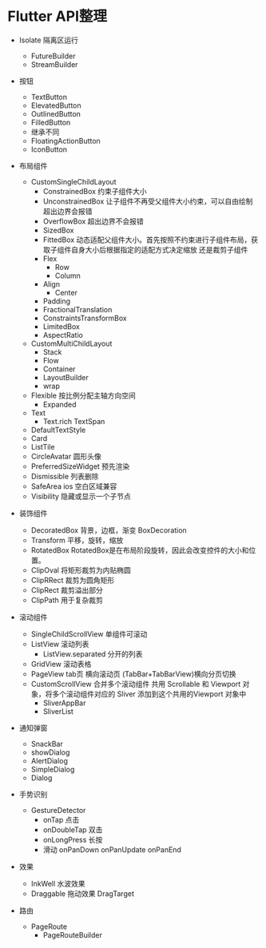 # Flutter API整理

- Isolate 隔离区运行
    - FutureBuilder
    - StreamBuilder

- 按钮
    - TextButton
    - ElevatedButton
    - OutlinedButton
    - FilledButton
    - 继承不同
    - FloatingActionButton
    - IconButton

- 布局组件
    - CustomSingleChildLayout
        - ConstrainedBox 约束子组件大小
        - UnconstrainedBox 让⼦组件不再受⽗组件⼤⼩约束，可以⾃由绘制超出边界会报错
        - OverflowBox 超出边界不会报错
        - SizedBox
        - FittedBox 动态适配⽗组件⼤⼩。⾸先按照不约束进⾏⼦组件布局，获取⼦组件⾃⾝⼤⼩后根据指定的适配⽅式决定缩放
          还是裁剪⼦组件
        - Flex
            - Row
            - Column
        - Align
            - Center
        - Padding
        - FractionalTranslation
        - ConstraintsTransformBox
        - LimitedBox
        - AspectRatio
    - CustomMultiChildLayout
        - Stack
        - Flow
        - Container
        - LayoutBuilder
        - wrap
    - Flexible 按⽐例分配主轴⽅向空间
        - Expanded
    - Text
        - Text.rich TextSpan
    - DefaultTextStyle
    - Card
    - ListTile
    - CircleAvatar 圆形头像
    - PreferredSizeWidget 预先渲染
    - Dismissible 列表删除
    - SafeArea ios 空白区域兼容
    - Visibility 隐藏或显示一个子节点

- 装饰组件
    - DecoratedBox 背景，边框，渐变 BoxDecoration
    - Transform 平移，旋转，缩放
    - RotatedBox RotatedBox是在布局阶段旋转，因此会改变控件的⼤⼩和位置。
    - ClipOval 将矩形裁剪为内贴椭圆
    - ClipRRect 裁剪为圆角矩形
    - ClipRect 裁剪溢出部分
    - ClipPath 用于复杂裁剪

- 滚动组件
    - SingleChildScrollView 单组件可滚动
    - ListView 滚动列表
        - ListView.separated 分开的列表
    - GridView 滚动表格
    - PageView tab页 横向滚动页   (TabBar+TabBarView)横向分页切换
    - CustomScrollView 合并多个滚动组件 共⽤ Scrollable 和 Viewport 对象，将多个滚动组件对应的 Sliver
      添加到这个共⽤的Viewport 对象中
        - SliverAppBar
        - SliverList

- 通知弹窗
    - SnackBar
    - showDialog
    - AlertDialog
    - SimpleDialog
    - Dialog


- 手势识别
    - GestureDetector
        - onTap 点击
        - onDoubleTap 双击
        - onLongPress 长按
        - 滑动 onPanDown onPanUpdate onPanEnd

- 效果
    - InkWell 水波效果
    - Draggable 拖动效果 DragTarget

- 路由
    - PageRoute
      - PageRouteBuilder
    